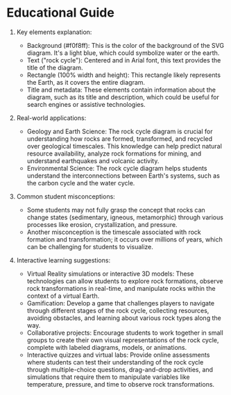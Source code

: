 # Educational Guide
1. Key elements explanation:
   - Background (#f0f8ff): This is the color of the background of the SVG diagram. It's a light blue, which could symbolize water or the earth.
   - Text ("rock cycle"): Centered and in Arial font, this text provides the title of the diagram.
   - Rectangle (100% width and height): This rectangle likely represents the Earth, as it covers the entire diagram.
   - Title and metadata: These elements contain information about the diagram, such as its title and description, which could be useful for search engines or assistive technologies.

2. Real-world applications:
   - Geology and Earth Science: The rock cycle diagram is crucial for understanding how rocks are formed, transformed, and recycled over geological timescales. This knowledge can help predict natural resource availability, analyze rock formations for mining, and understand earthquakes and volcanic activity.
   - Environmental Science: The rock cycle diagram helps students understand the interconnections between Earth's systems, such as the carbon cycle and the water cycle.

3. Common student misconceptions:
   - Some students may not fully grasp the concept that rocks can change states (sedimentary, igneous, metamorphic) through various processes like erosion, crystallization, and pressure.
   - Another misconception is the timescale associated with rock formation and transformation; it occurs over millions of years, which can be challenging for students to visualize.

4. Interactive learning suggestions:
   - Virtual Reality simulations or interactive 3D models: These technologies can allow students to explore rock formations, observe rock transformations in real-time, and manipulate rocks within the context of a virtual Earth.
   - Gamification: Develop a game that challenges players to navigate through different stages of the rock cycle, collecting resources, avoiding obstacles, and learning about various rock types along the way.
   - Collaborative projects: Encourage students to work together in small groups to create their own visual representations of the rock cycle, complete with labeled diagrams, models, or animations.
   - Interactive quizzes and virtual labs: Provide online assessments where students can test their understanding of the rock cycle through multiple-choice questions, drag-and-drop activities, and simulations that require them to manipulate variables like temperature, pressure, and time to observe rock transformations.